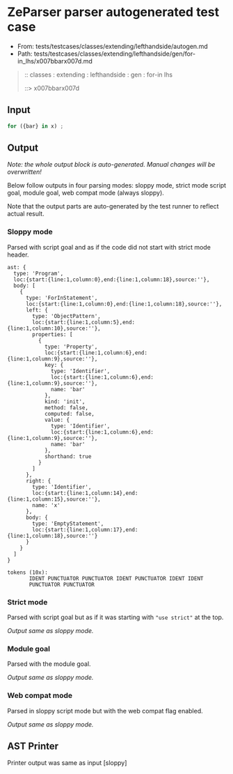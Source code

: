# ZeParser parser autogenerated test case

- From: tests/testcases/classes/extending/lefthandside/autogen.md
- Path: tests/testcases/classes/extending/lefthandside/gen/for-in_lhs/x007bbarx007d.md

> :: classes : extending : lefthandside : gen : for-in lhs
>
> ::> x007bbarx007d

## Input


`````js
for ({bar} in x) ;
`````

## Output

_Note: the whole output block is auto-generated. Manual changes will be overwritten!_

Below follow outputs in four parsing modes: sloppy mode, strict mode script goal, module goal, web compat mode (always sloppy).

Note that the output parts are auto-generated by the test runner to reflect actual result.

### Sloppy mode

Parsed with script goal and as if the code did not start with strict mode header.

`````
ast: {
  type: 'Program',
  loc:{start:{line:1,column:0},end:{line:1,column:18},source:''},
  body: [
    {
      type: 'ForInStatement',
      loc:{start:{line:1,column:0},end:{line:1,column:18},source:''},
      left: {
        type: 'ObjectPattern',
        loc:{start:{line:1,column:5},end:{line:1,column:10},source:''},
        properties: [
          {
            type: 'Property',
            loc:{start:{line:1,column:6},end:{line:1,column:9},source:''},
            key: {
              type: 'Identifier',
              loc:{start:{line:1,column:6},end:{line:1,column:9},source:''},
              name: 'bar'
            },
            kind: 'init',
            method: false,
            computed: false,
            value: {
              type: 'Identifier',
              loc:{start:{line:1,column:6},end:{line:1,column:9},source:''},
              name: 'bar'
            },
            shorthand: true
          }
        ]
      },
      right: {
        type: 'Identifier',
        loc:{start:{line:1,column:14},end:{line:1,column:15},source:''},
        name: 'x'
      },
      body: {
        type: 'EmptyStatement',
        loc:{start:{line:1,column:17},end:{line:1,column:18},source:''}
      }
    }
  ]
}

tokens (10x):
       IDENT PUNCTUATOR PUNCTUATOR IDENT PUNCTUATOR IDENT IDENT
       PUNCTUATOR PUNCTUATOR
`````

### Strict mode

Parsed with script goal but as if it was starting with `"use strict"` at the top.

_Output same as sloppy mode._

### Module goal

Parsed with the module goal.

_Output same as sloppy mode._

### Web compat mode

Parsed in sloppy script mode but with the web compat flag enabled.

_Output same as sloppy mode._

## AST Printer

Printer output was same as input [sloppy]